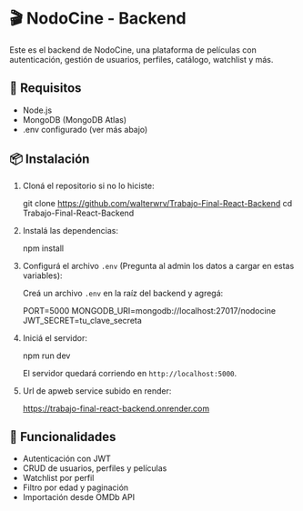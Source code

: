 # 🎬 NodoCine - Backend

Este es el backend de NodoCine, una plataforma de películas con autenticación, gestión de usuarios, perfiles, catálogo, watchlist y más.

## 🔧 Requisitos

- Node.js
- MongoDB (MongoDB Atlas)
- .env configurado (ver más abajo)

## 📦 Instalación

1. Cloná el repositorio si no lo hiciste:

   git clone https://github.com/walterwrv/Trabajo-Final-React-Backend
   cd Trabajo-Final-React-Backend

2. Instalá las dependencias:

   npm install

3. Configurá el archivo `.env` (Pregunta al admin los datos a cargar en estas variables):

   Creá un archivo `.env` en la raíz del backend y agregá:

   PORT=5000
   MONGODB_URI=mongodb://localhost:27017/nodocine
   JWT_SECRET=tu_clave_secreta

4. Iniciá el servidor:

   npm run dev

   El servidor quedará corriendo en `http://localhost:5000`.

5. Url de apweb service subido en render:

   https://trabajo-final-react-backend.onrender.com

## 🚀 Funcionalidades

- Autenticación con JWT
- CRUD de usuarios, perfiles y películas
- Watchlist por perfil
- Filtro por edad y paginación
- Importación desde OMDb API
